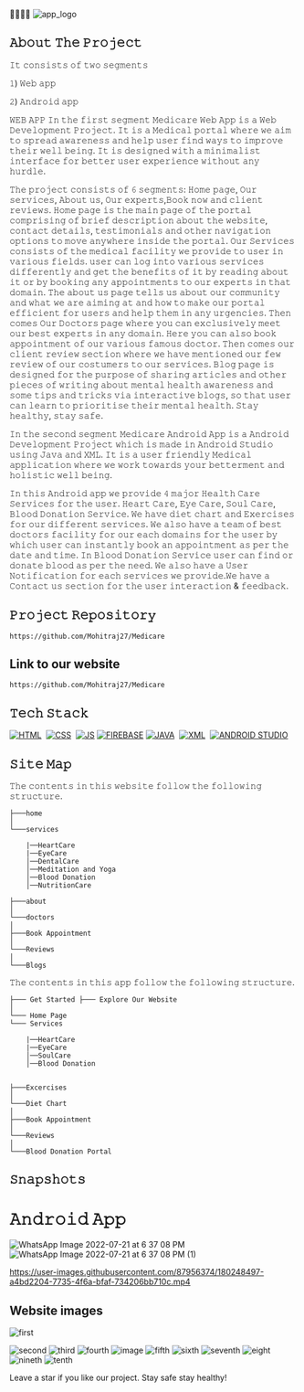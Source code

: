  👩‍⚕️👨‍⚕️
![app_logo](https://user-images.githubusercontent.com/87956374/180250564-928ac675-11d2-44e1-b222-2fe34540717d.jpg)

## 𝙰𝚋𝚘𝚞𝚝 𝚃𝚑𝚎 𝙿𝚛𝚘𝚓𝚎𝚌𝚝
𝙸𝚝 𝚌𝚘𝚗𝚜𝚒𝚜𝚝𝚜 𝚘𝚏 𝚝𝚠𝚘 𝚜𝚎𝚐𝚖𝚎𝚗𝚝𝚜 

𝟷) 𝚆𝚎𝚋 𝚊𝚙𝚙

𝟸) 𝙰𝚗𝚍𝚛𝚘𝚒𝚍 𝚊𝚙𝚙

𝚆𝙴𝙱 𝙰𝙿𝙿
𝙸𝚗 𝚝𝚑𝚎 𝚏𝚒𝚛𝚜𝚝 𝚜𝚎𝚐𝚖𝚎𝚗𝚝 𝙼𝚎𝚍𝚒𝚌𝚊𝚛𝚎 𝚆𝚎𝚋 𝙰𝚙𝚙 𝚒𝚜 𝚊 𝚆𝚎𝚋 𝙳𝚎𝚟𝚎𝚕𝚘𝚙𝚖𝚎𝚗𝚝 𝙿𝚛𝚘𝚓𝚎𝚌𝚝. 𝙸𝚝 𝚒𝚜 𝚊 𝙼𝚎𝚍𝚒𝚌𝚊𝚕 𝚙𝚘𝚛𝚝𝚊𝚕 𝚠𝚑𝚎𝚛𝚎 𝚠𝚎 𝚊𝚒𝚖 𝚝𝚘 𝚜𝚙𝚛𝚎𝚊𝚍 𝚊𝚠𝚊𝚛𝚎𝚗𝚎𝚜𝚜 𝚊𝚗𝚍 𝚑𝚎𝚕𝚙 𝚞𝚜𝚎𝚛 𝚏𝚒𝚗𝚍 𝚠𝚊𝚢𝚜 𝚝𝚘 𝚒𝚖𝚙𝚛𝚘𝚟𝚎 𝚝𝚑𝚎𝚒𝚛 𝚠𝚎𝚕𝚕 𝚋𝚎𝚒𝚗𝚐. 𝙸𝚝 𝚒𝚜 𝚍𝚎𝚜𝚒𝚐𝚗𝚎𝚍 𝚠𝚒𝚝𝚑 𝚊 𝚖𝚒𝚗𝚒𝚖𝚊𝚕𝚒𝚜𝚝 𝚒𝚗𝚝𝚎𝚛𝚏𝚊𝚌𝚎 𝚏𝚘𝚛 𝚋𝚎𝚝𝚝𝚎𝚛 𝚞𝚜𝚎𝚛 𝚎𝚡𝚙𝚎𝚛𝚒𝚎𝚗𝚌𝚎 𝚠𝚒𝚝𝚑𝚘𝚞𝚝 𝚊𝚗𝚢 𝚑𝚞𝚛𝚍𝚕𝚎.

𝚃𝚑𝚎 𝚙𝚛𝚘𝚓𝚎𝚌𝚝 𝚌𝚘𝚗𝚜𝚒𝚜𝚝𝚜 𝚘𝚏 𝟼 𝚜𝚎𝚐𝚖𝚎𝚗𝚝𝚜: 𝙷𝚘𝚖𝚎 𝚙𝚊𝚐𝚎, 𝙾𝚞𝚛 𝚜𝚎𝚛𝚟𝚒𝚌𝚎𝚜, 𝙰𝚋𝚘𝚞𝚝 𝚞𝚜, 𝙾𝚞𝚛 𝚎𝚡𝚙𝚎𝚛𝚝𝚜,𝙱𝚘𝚘𝚔 𝚗𝚘𝚠  𝚊𝚗𝚍 𝚌𝚕𝚒𝚎𝚗𝚝 𝚛𝚎𝚟𝚒𝚎𝚠𝚜. 𝙷𝚘𝚖𝚎 𝚙𝚊𝚐𝚎 𝚒𝚜 𝚝𝚑𝚎 𝚖𝚊𝚒𝚗 𝚙𝚊𝚐𝚎 𝚘𝚏 𝚝𝚑𝚎 𝚙𝚘𝚛𝚝𝚊𝚕 𝚌𝚘𝚖𝚙𝚛𝚒𝚜𝚒𝚗𝚐 𝚘𝚏 𝚋𝚛𝚒𝚎𝚏 𝚍𝚎𝚜𝚌𝚛𝚒𝚙𝚝𝚒𝚘𝚗 𝚊𝚋𝚘𝚞𝚝 𝚝𝚑𝚎 𝚠𝚎𝚋𝚜𝚒𝚝𝚎, 𝚌𝚘𝚗𝚝𝚊𝚌𝚝 𝚍𝚎𝚝𝚊𝚒𝚕𝚜, 𝚝𝚎𝚜𝚝𝚒𝚖𝚘𝚗𝚒𝚊𝚕𝚜 𝚊𝚗𝚍 𝚘𝚝𝚑𝚎𝚛 𝚗𝚊𝚟𝚒𝚐𝚊𝚝𝚒𝚘𝚗 𝚘𝚙𝚝𝚒𝚘𝚗𝚜 𝚝𝚘 𝚖𝚘𝚟𝚎 𝚊𝚗𝚢𝚠𝚑𝚎𝚛𝚎 𝚒𝚗𝚜𝚒𝚍𝚎 𝚝𝚑𝚎 𝚙𝚘𝚛𝚝𝚊𝚕.
𝙾𝚞𝚛 𝚂𝚎𝚛𝚟𝚒𝚌𝚎𝚜 𝚌𝚘𝚗𝚜𝚒𝚜𝚝𝚜 𝚘𝚏 𝚝𝚑𝚎 𝚖𝚎𝚍𝚒𝚌𝚊𝚕 𝚏𝚊𝚌𝚒𝚕𝚒𝚝𝚢 𝚠𝚎 𝚙𝚛𝚘𝚟𝚒𝚍𝚎 𝚝𝚘 𝚞𝚜𝚎𝚛 𝚒𝚗 𝚟𝚊𝚛𝚒𝚘𝚞𝚜 𝚏𝚒𝚎𝚕𝚍𝚜. 𝚞𝚜𝚎𝚛 𝚌𝚊𝚗 𝚕𝚘𝚐 𝚒𝚗𝚝𝚘 𝚟𝚊𝚛𝚒𝚘𝚞𝚜 𝚜𝚎𝚛𝚟𝚒𝚌𝚎𝚜 𝚍𝚒𝚏𝚏𝚎𝚛𝚎𝚗𝚝𝚕𝚢 𝚊𝚗𝚍 𝚐𝚎𝚝 𝚝𝚑𝚎 𝚋𝚎𝚗𝚎𝚏𝚒𝚝𝚜 𝚘𝚏 𝚒𝚝 𝚋𝚢 𝚛𝚎𝚊𝚍𝚒𝚗𝚐 𝚊𝚋𝚘𝚞𝚝 𝚒𝚝 𝚘𝚛 𝚋𝚢 𝚋𝚘𝚘𝚔𝚒𝚗𝚐 𝚊𝚗𝚢 𝚊𝚙𝚙𝚘𝚒𝚗𝚝𝚖𝚎𝚗𝚝𝚜 𝚝𝚘 𝚘𝚞𝚛 𝚎𝚡𝚙𝚎𝚛𝚝𝚜 𝚒𝚗 𝚝𝚑𝚊𝚝 𝚍𝚘𝚖𝚊𝚒𝚗.
𝚃𝚑𝚎 𝚊𝚋𝚘𝚞𝚝 𝚞𝚜 𝚙𝚊𝚐𝚎 𝚝𝚎𝚕𝚕𝚜 𝚞𝚜 𝚊𝚋𝚘𝚞𝚝 𝚘𝚞𝚛 𝚌𝚘𝚖𝚖𝚞𝚗𝚒𝚝𝚢 𝚊𝚗𝚍 𝚠𝚑𝚊𝚝 𝚠𝚎 𝚊𝚛𝚎 𝚊𝚒𝚖𝚒𝚗𝚐 𝚊𝚝 𝚊𝚗𝚍 𝚑𝚘𝚠 𝚝𝚘 𝚖𝚊𝚔𝚎 𝚘𝚞𝚛 𝚙𝚘𝚛𝚝𝚊𝚕 𝚎𝚏𝚏𝚒𝚌𝚒𝚎𝚗𝚝 𝚏𝚘𝚛 𝚞𝚜𝚎𝚛𝚜 𝚊𝚗𝚍 𝚑𝚎𝚕𝚙 𝚝𝚑𝚎𝚖 𝚒𝚗 𝚊𝚗𝚢 𝚞𝚛𝚐𝚎𝚗𝚌𝚒𝚎𝚜. 
𝚃𝚑𝚎𝚗 𝚌𝚘𝚖𝚎𝚜 𝙾𝚞𝚛 𝙳𝚘𝚌𝚝𝚘𝚛𝚜 𝚙𝚊𝚐𝚎 𝚠𝚑𝚎𝚛𝚎 𝚢𝚘𝚞 𝚌𝚊𝚗 𝚎𝚡𝚌𝚕𝚞𝚜𝚒𝚟𝚎𝚕𝚢 𝚖𝚎𝚎𝚝 𝚘𝚞𝚛 𝚋𝚎𝚜𝚝 𝚎𝚡𝚙𝚎𝚛𝚝𝚜 𝚒𝚗 𝚊𝚗𝚢 𝚍𝚘𝚖𝚊𝚒𝚗. 𝙷𝚎𝚛𝚎 𝚢𝚘𝚞 𝚌𝚊𝚗 𝚊𝚕𝚜𝚘 𝚋𝚘𝚘𝚔 𝚊𝚙𝚙𝚘𝚒𝚗𝚝𝚖𝚎𝚗𝚝 𝚘𝚏 𝚘𝚞𝚛 𝚟𝚊𝚛𝚒𝚘𝚞𝚜 𝚏𝚊𝚖𝚘𝚞𝚜 𝚍𝚘𝚌𝚝𝚘𝚛.
𝚃𝚑𝚎𝚗 𝚌𝚘𝚖𝚎𝚜 𝚘𝚞𝚛 𝚌𝚕𝚒𝚎𝚗𝚝 𝚛𝚎𝚟𝚒𝚎𝚠 𝚜𝚎𝚌𝚝𝚒𝚘𝚗 𝚠𝚑𝚎𝚛𝚎 𝚠𝚎 𝚑𝚊𝚟𝚎 𝚖𝚎𝚗𝚝𝚒𝚘𝚗𝚎𝚍 𝚘𝚞𝚛 𝚏𝚎𝚠 𝚛𝚎𝚟𝚒𝚎𝚠 𝚘𝚏 𝚘𝚞𝚛 𝚌𝚘𝚜𝚝𝚞𝚖𝚎𝚛𝚜 𝚝𝚘 𝚘𝚞𝚛 𝚜𝚎𝚛𝚟𝚒𝚌𝚎𝚜.
𝙱𝚕𝚘𝚐 𝚙𝚊𝚐𝚎 𝚒𝚜 𝚍𝚎𝚜𝚒𝚐𝚗𝚎𝚍 𝚏𝚘𝚛 𝚝𝚑𝚎 𝚙𝚞𝚛𝚙𝚘𝚜𝚎 𝚘𝚏 𝚜𝚑𝚊𝚛𝚒𝚗𝚐 𝚊𝚛𝚝𝚒𝚌𝚕𝚎𝚜 𝚊𝚗𝚍 𝚘𝚝𝚑𝚎𝚛 𝚙𝚒𝚎𝚌𝚎𝚜 𝚘𝚏 𝚠𝚛𝚒𝚝𝚒𝚗𝚐 𝚊𝚋𝚘𝚞𝚝 𝚖𝚎𝚗𝚝𝚊𝚕 𝚑𝚎𝚊𝚕𝚝𝚑 𝚊𝚠𝚊𝚛𝚎𝚗𝚎𝚜𝚜 𝚊𝚗𝚍 𝚜𝚘𝚖𝚎 𝚝𝚒𝚙𝚜 𝚊𝚗𝚍 𝚝𝚛𝚒𝚌𝚔𝚜 𝚟𝚒𝚊 𝚒𝚗𝚝𝚎𝚛𝚊𝚌𝚝𝚒𝚟𝚎 𝚋𝚕𝚘𝚐𝚜, 𝚜𝚘 𝚝𝚑𝚊𝚝 𝚞𝚜𝚎𝚛 𝚌𝚊𝚗 𝚕𝚎𝚊𝚛𝚗 𝚝𝚘 𝚙𝚛𝚒𝚘𝚛𝚒𝚝𝚒𝚜𝚎 𝚝𝚑𝚎𝚒𝚛 𝚖𝚎𝚗𝚝𝚊𝚕 𝚑𝚎𝚊𝚕𝚝𝚑.
𝚂𝚝𝚊𝚢 𝚑𝚎𝚊𝚕𝚝𝚑𝚢, 𝚜𝚝𝚊𝚢 𝚜𝚊𝚏𝚎.



𝙸𝚗 𝚝𝚑𝚎 𝚜𝚎𝚌𝚘𝚗𝚍 𝚜𝚎𝚐𝚖𝚎𝚗𝚝 𝙼𝚎𝚍𝚒𝚌𝚊𝚛𝚎 𝙰𝚗𝚍𝚛𝚘𝚒𝚍 𝙰𝚙𝚙 𝚒𝚜 𝚊 𝙰𝚗𝚍𝚛𝚘𝚒𝚍 𝙳𝚎𝚟𝚎𝚕𝚘𝚙𝚖𝚎𝚗𝚝 𝙿𝚛𝚘𝚓𝚎𝚌𝚝 𝚠𝚑𝚒𝚌𝚑 𝚒𝚜  𝚖𝚊𝚍𝚎 𝚒𝚗 𝙰𝚗𝚍𝚛𝚘𝚒𝚍 𝚂𝚝𝚞𝚍𝚒𝚘 𝚞𝚜𝚒𝚗𝚐 𝙹𝚊𝚟𝚊 𝚊𝚗𝚍 𝚇𝙼𝙻. 𝙸𝚝 𝚒𝚜 𝚊 𝚞𝚜𝚎𝚛 𝚏𝚛𝚒𝚎𝚗𝚍𝚕𝚢 𝙼𝚎𝚍𝚒𝚌𝚊𝚕 𝚊𝚙𝚙𝚕𝚒𝚌𝚊𝚝𝚒𝚘𝚗 𝚠𝚑𝚎𝚛𝚎 𝚠𝚎 𝚠𝚘𝚛𝚔 𝚝𝚘𝚠𝚊𝚛𝚍𝚜 𝚢𝚘𝚞𝚛 𝚋𝚎𝚝𝚝𝚎𝚛𝚖𝚎𝚗𝚝 𝚊𝚗𝚍 𝚑𝚘𝚕𝚒𝚜𝚝𝚒𝚌 𝚠𝚎𝚕𝚕 𝚋𝚎𝚒𝚗𝚐.

𝙸𝚗 𝚝𝚑𝚒𝚜 𝙰𝚗𝚍𝚛𝚘𝚒𝚍 𝚊𝚙𝚙 𝚠𝚎 𝚙𝚛𝚘𝚟𝚒𝚍𝚎 𝟺 𝚖𝚊𝚓𝚘𝚛 𝙷𝚎𝚊𝚕𝚝𝚑 𝙲𝚊𝚛𝚎 𝚂𝚎𝚛𝚟𝚒𝚌𝚎𝚜 𝚏𝚘𝚛 𝚝𝚑𝚎 𝚞𝚜𝚎𝚛.
𝙷𝚎𝚊𝚛𝚝 𝙲𝚊𝚛𝚎, 𝙴𝚢𝚎 𝙲𝚊𝚛𝚎, 𝚂𝚘𝚞𝚕 𝙲𝚊𝚛𝚎, 𝙱𝚕𝚘𝚘𝚍 𝙳𝚘𝚗𝚊𝚝𝚒𝚘𝚗 𝚂𝚎𝚛𝚟𝚒𝚌𝚎.
𝚆𝚎 𝚑𝚊𝚟𝚎 𝚍𝚒𝚎𝚝 𝚌𝚑𝚊𝚛𝚝 𝚊𝚗𝚍 𝙴𝚡𝚎𝚛𝚌𝚒𝚜𝚎𝚜 𝚏𝚘𝚛 𝚘𝚞𝚛 𝚍𝚒𝚏𝚏𝚎𝚛𝚎𝚗𝚝 𝚜𝚎𝚛𝚟𝚒𝚌𝚎𝚜. 𝚆𝚎 𝚊𝚕𝚜𝚘 𝚑𝚊𝚟𝚎 𝚊 𝚝𝚎𝚊𝚖 𝚘𝚏 𝚋𝚎𝚜𝚝 𝚍𝚘𝚌𝚝𝚘𝚛𝚜 𝚏𝚊𝚌𝚒𝚕𝚒𝚝𝚢 𝚏𝚘𝚛 𝚘𝚞𝚛 𝚎𝚊𝚌𝚑 𝚍𝚘𝚖𝚊𝚒𝚗𝚜 𝚏𝚘𝚛 𝚝𝚑𝚎 𝚞𝚜𝚎𝚛 𝚋𝚢 𝚠𝚑𝚒𝚌𝚑 𝚞𝚜𝚎𝚛 𝚌𝚊𝚗 𝚒𝚗𝚜𝚝𝚊𝚗𝚝𝚕𝚢 𝚋𝚘𝚘𝚔 𝚊𝚗 𝚊𝚙𝚙𝚘𝚒𝚗𝚝𝚖𝚎𝚗𝚝 𝚊𝚜 𝚙𝚎𝚛 𝚝𝚑𝚎 𝚍𝚊𝚝𝚎 𝚊𝚗𝚍 𝚝𝚒𝚖𝚎. 𝙸𝚗 𝙱𝚕𝚘𝚘𝚍 𝙳𝚘𝚗𝚊𝚝𝚒𝚘𝚗 𝚂𝚎𝚛𝚟𝚒𝚌𝚎 𝚞𝚜𝚎𝚛 𝚌𝚊𝚗 𝚏𝚒𝚗𝚍 𝚘𝚛 𝚍𝚘𝚗𝚊𝚝𝚎 𝚋𝚕𝚘𝚘𝚍 𝚊𝚜 𝚙𝚎𝚛 𝚝𝚑𝚎 𝚗𝚎𝚎𝚍.
𝚆𝚎 𝚊𝚕𝚜𝚘 𝚑𝚊𝚟𝚎 𝚊 𝚄𝚜𝚎𝚛 𝙽𝚘𝚝𝚒𝚏𝚒𝚌𝚊𝚝𝚒𝚘𝚗 𝚏𝚘𝚛 𝚎𝚊𝚌𝚑 𝚜𝚎𝚛𝚟𝚒𝚌𝚎𝚜 𝚠𝚎 𝚙𝚛𝚘𝚟𝚒𝚍𝚎.𝚆𝚎 𝚑𝚊𝚟𝚎 𝚊 𝙲𝚘𝚗𝚝𝚊𝚌𝚝 𝚞𝚜 𝚜𝚎𝚌𝚝𝚒𝚘𝚗 𝚏𝚘𝚛 𝚝𝚑𝚎 𝚞𝚜𝚎𝚛 𝚒𝚗𝚝𝚎𝚛𝚊𝚌𝚝𝚒𝚘𝚗 & 𝚏𝚎𝚎𝚍𝚋𝚊𝚌𝚔.


## 𝙿𝚛𝚘𝚓𝚎𝚌𝚝 𝚁𝚎𝚙𝚘𝚜𝚒𝚝𝚘𝚛𝚢

```
https://github.com/Mohitraj27/Medicare
```
## Link to our website
```
https://github.com/Mohitraj27/Medicare
```

## 𝚃𝚎𝚌𝚑 𝚂𝚝𝚊𝚌𝚔
[![HTML](https://img.shields.io/badge/html5%20-%23E34F26.svg?&style=for-the-badge&logo=html5&logoColor=white)](https://github.com/manankohlii/spacex-launch-data/search?l=html)&nbsp;
[![CSS](https://img.shields.io/badge/css3%20-%231572B6.svg?&style=for-the-badge&logo=css3&logoColor=white)](https://github.com/manankohlii/spacex-launch-data/search?l=css)&nbsp;
[![JS](https://img.shields.io/badge/javascript%20-%23323330.svg?&style=for-the-badge&logo=javascript&logoColor=%23F7DF1E)](https://github.com/manankohlii/spacex-launch-data/search?l=javascript)
[![FIREBASE](https://img.shields.io/badge/firebase%20-%23323330.svg?&style=for-the-badge&logo=firebase&logoColor=%23F7DF1E)](https://github.com/manankohlii/spacex-launch-data/search?l=firebase)
[![JAVA](https://img.shields.io/badge/java%20-%231572B6.svg?&style=for-the-badge&logo=java&logoColor=white)](https://github.com/manankohlii/spacex-launch-data/search?l=java)&nbsp;
[![XML](https://img.shields.io/badge/xml%20-%231572B6.svg?&style=for-the-badge&logo=xml&logoColor=white)](https://github.com/manankohlii/spacex-launch-data/search?l=xml)&nbsp;
[![ANDROID STUDIO](https://img.shields.io/badge/androidstudio%20-%23E34F26.svg?&style=for-the-badge&logo=androidstudio&logoColor=white)](https://github.com/manankohlii/spacex-launch-data/search?l=androidstudio)&nbsp;

## 𝚂𝚒𝚝𝚎 𝙼𝚊𝚙

𝚃𝚑𝚎 𝚌𝚘𝚗𝚝𝚎𝚗𝚝𝚜 𝚒𝚗 𝚝𝚑𝚒𝚜 𝚠𝚎𝚋𝚜𝚒𝚝𝚎 𝚏𝚘𝚕𝚕𝚘𝚠 𝚝𝚑𝚎 𝚏𝚘𝚕𝚕𝚘𝚠𝚒𝚗𝚐 𝚜𝚝𝚛𝚞𝚌𝚝𝚞𝚛𝚎.

```
├───home
│
└───services

    |──HeartCare
    |──EyeCare
    │──DentalCare
    │──Meditation and Yoga
    │──Blood Donation
    │──NutritionCare
    
├───about
│
└───doctors
│
├───Book Appointment
│
└───Reviews
│
└───Blogs
```
𝚃𝚑𝚎 𝚌𝚘𝚗𝚝𝚎𝚗𝚝𝚜 𝚒𝚗 𝚝𝚑𝚒𝚜 𝚊𝚙𝚙 𝚏𝚘𝚕𝚕𝚘𝚠 𝚝𝚑𝚎 𝚏𝚘𝚕𝚕𝚘𝚠𝚒𝚗𝚐 𝚜𝚝𝚛𝚞𝚌𝚝𝚞𝚛𝚎.

```
├─── Get Started ├─── Explore Our Website
│
└─── Home Page
└─── Services

    |──HeartCare
    |──EyeCare
    │──SoulCare
    │──Blood Donation
    
    
├───Excercises
│
└───Diet Chart
│
├───Book Appointment
│
└───Reviews
│
└───Blood Donation Portal
```

## 𝚂𝚗𝚊𝚙𝚜𝚑𝚘𝚝𝚜

# 𝙰𝚗𝚍𝚛𝚘𝚒𝚍 𝙰𝚙𝚙

![WhatsApp Image 2022-07-21 at 6 37 08 PM](https://user-images.githubusercontent.com/87956374/180239118-8a513873-bb72-4184-aa04-2a0ddfa5a072.jpeg)
![WhatsApp Image 2022-07-21 at 6 37 08 PM (1)](https://user-images.githubusercontent.com/87956374/180239149-7c890311-2c34-4687-8d35-460962ebcffa.jpeg)


https://user-images.githubusercontent.com/87956374/180248497-a4bd2204-7735-4f6a-bfaf-734206bb710c.mp4

## Website images
![first](https://user-images.githubusercontent.com/78794164/180301579-4da4902d-5e57-48a2-9f82-1420631adc73.jpg)

![second](https://user-images.githubusercontent.com/78794164/180301650-302a6ab6-4f97-4815-afb4-f5f0c0cd5185.jpg)
![third](https://user-images.githubusercontent.com/78794164/180301694-5f92d949-0ca4-487f-a3ad-5f482c25bb45.jpg)
![fourth](https://user-images.githubusercontent.com/78794164/180301746-71c3382a-5198-4e4f-8b5c-beacdbba5efa.jpg)
![image](https://user-images.githubusercontent.com/78794164/180302242-434bc258-1c45-4975-8865-9be406d8e49d.png)
![fifth](https://user-images.githubusercontent.com/78794164/180301800-21e4c43b-d9dc-46d2-a35a-073c881ce820.jpg)
![sixth](https://user-images.githubusercontent.com/78794164/180301822-382b88b9-843d-445b-9e24-e32c0da07643.jpg)
![seventh](https://user-images.githubusercontent.com/78794164/180301858-d92ff767-f1af-4155-81d5-4e1082519a8a.jpg)
![eight](https://user-images.githubusercontent.com/78794164/180301880-c500b60c-ee97-407e-ae94-707c5a59a1d0.jpg)
![nineth](https://user-images.githubusercontent.com/78794164/180301911-567bb056-d2fe-4894-9d3a-1622a8d7377e.jpg)
![tenth](https://user-images.githubusercontent.com/78794164/180301931-fd2ada16-d737-4a79-b87b-c415c5344815.jpg)

Leave a star if you like our project. Stay safe stay healthy!
